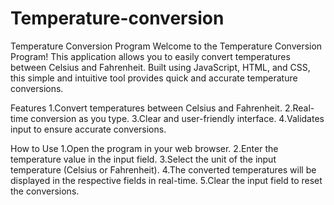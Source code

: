 # Temperature-conversion
Temperature Conversion Program
Welcome to the Temperature Conversion Program! This application allows you to easily convert temperatures between Celsius and Fahrenheit. Built using JavaScript, HTML, and CSS, this simple and intuitive tool provides quick and accurate temperature conversions.

Features
1.Convert temperatures between Celsius and Fahrenheit.
2.Real-time conversion as you type.
3.Clear and user-friendly interface.
4.Validates input to ensure accurate conversions.

How to Use
1.Open the program in your web browser.
2.Enter the temperature value in the input field.
3.Select the unit of the input temperature (Celsius or Fahrenheit).
4.The converted temperatures will be displayed in the respective fields in real-time.
5.Clear the input field to reset the conversions.

